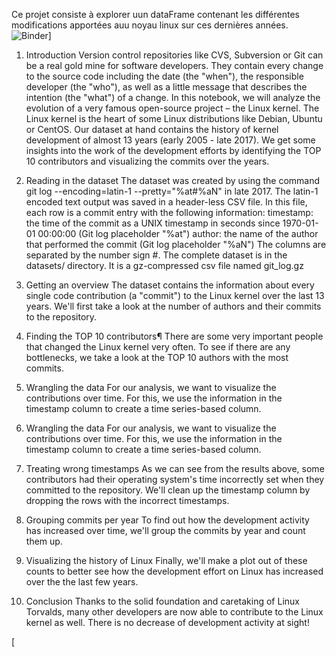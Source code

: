 Ce projet consiste à explorer uun dataFrame contenant les différentes modifications apportées auu noyau linux sur ces dernières années. ![Binder](https://mybinder.org/badge_logo.svg)] 
1. Introduction
Version control repositories like CVS, Subversion or Git can be a real gold mine for software developers. They contain every change to the source code including the date (the "when"), the responsible developer (the "who"), as well as a little message that describes the intention (the "what") of a change.
In this notebook, we will analyze the evolution of a very famous open-source project – the Linux kernel. The Linux kernel is the heart of some Linux distributions like Debian, Ubuntu or CentOS. Our dataset at hand contains the history of kernel development of almost 13 years (early 2005 - late 2017). We get some insights into the work of the development efforts by identifying the TOP 10 contributors and visualizing the commits over the years.

2. Reading in the dataset
The dataset was created by using the command git log --encoding=latin-1 --pretty="%at#%aN" in late 2017. The latin-1 encoded text output was saved in a header-less CSV file. In this file, each row is a commit entry with the following information:
timestamp: the time of the commit as a UNIX timestamp in seconds since 1970-01-01 00:00:00 (Git log placeholder "%at")
author: the name of the author that performed the commit (Git log placeholder "%aN")
The columns are separated by the number sign #. The complete dataset is in the datasets/ directory. It is a gz-compressed csv file named git_log.gz

3. Getting an overview
The dataset contains the information about every single code contribution (a "commit") to the Linux kernel over the last 13 years. We'll first take a look at the number of authors and their commits to the repository.

4. Finding the TOP 10 contributors¶
There are some very important people that changed the Linux kernel very often. To see if there are any bottlenecks, we take a look at the TOP 10 authors with the most commits.

5. Wrangling the data
For our analysis, we want to visualize the contributions over time. For this, we use the information in the timestamp column to create a time series-based column.

5. Wrangling the data
For our analysis, we want to visualize the contributions over time. For this, we use the information in the timestamp column to create a time series-based column.

6. Treating wrong timestamps
As we can see from the results above, some contributors had their operating system's time incorrectly set when they committed to the repository. We'll clean up the timestamp column by dropping the rows with the incorrect timestamps.

7. Grouping commits per year
To find out how the development activity has increased over time, we'll group the commits by year and count them up.

8. Visualizing the history of Linux
Finally, we'll make a plot out of these counts to better see how the development effort on Linux has increased over the the last few years.

9. Conclusion
Thanks to the solid foundation and caretaking of Linux Torvalds, many other developers are now able to contribute to the Linux kernel as well. There is no decrease of development activity at sight!

[

